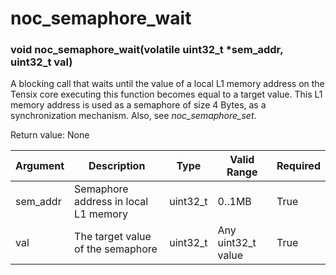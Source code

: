 # noc_semaphore_wait

### void noc_semaphore_wait(volatile uint32_t *sem_addr, uint32_t val)

A blocking call that waits until the value of a local L1 memory address on the Tensix core executing this function becomes equal to a target value. This L1 memory address is used as a semaphore of size 4 Bytes, as a synchronization mechanism. Also, see *noc_semaphore_set*.

Return value: None

| Argument      | Description                          | Type      | Valid Range        | Required       |
|---------------|--------------------------------------|-----------|--------------------|----------------|
| sem_addr      | Semaphore address in local L1 memory | uint32_t  | 0..1MB             | True           |
| val           | The target value of the semaphore    | uint32_t  | Any uint32_t value | True           |

